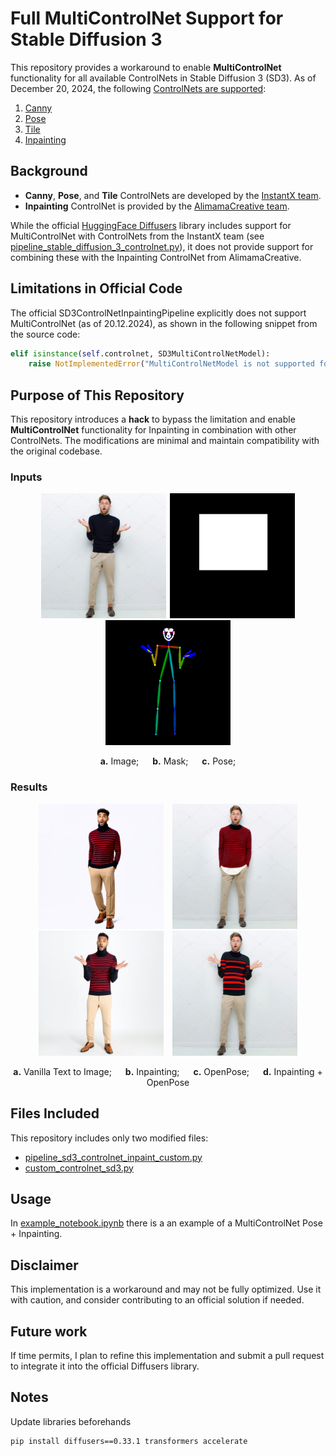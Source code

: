 # Full MultiControlNet Support for Stable Diffusion 3

This repository provides a workaround to enable **MultiControlNet** functionality for all available ControlNets in Stable Diffusion 3 (SD3). As of December 20, 2024, the following [ControlNets are supported](https://huggingface.co/docs/diffusers/en/api/pipelines/controlnet_sd3):
1. [Canny](https://huggingface.co/InstantX/SD3-Controlnet-Canny)
2. [Pose](https://huggingface.co/InstantX/SD3-Controlnet-Pose)
3. [Tile](https://huggingface.co/InstantX/SD3-Controlnet-Tile)
4. [Inpainting](https://huggingface.co/alimama-creative/SD3-Controlnet-Inpainting)

## Background
- **Canny**, **Pose**, and **Tile** ControlNets are developed by the [InstantX team](https://huggingface.co/InstantX).
- **Inpainting** ControlNet is provided by the [AlimamaCreative team](https://huggingface.co/alimama-creative/SD3-Controlnet-Inpainting).

While the official [HuggingFace Diffusers](https://github.com/huggingface/diffusers) library includes support for MultiControlNet with ControlNets from the InstantX team (see [pipeline_stable_diffusion_3_controlnet.py](https://github.com/huggingface/diffusers/blob/main/src/diffusers/pipelines/controlnet_sd3/pipeline_stable_diffusion_3_controlnet.py)), it does not provide support for combining these with the Inpainting ControlNet from AlimamaCreative.

## Limitations in Official Code

The official SD3ControlNetInpaintingPipeline explicitly does not support MultiControlNet (as of 20.12.2024), as shown in the following snippet from the source code:
```python
elif isinstance(self.controlnet, SD3MultiControlNetModel):
    raise NotImplementedError("MultiControlNetModel is not supported for SD3ControlNetInpaintingPipeline.")
```
## Purpose of This Repository

This repository introduces a **hack** to bypass the limitation and enable **MultiControlNet** functionality for Inpainting in combination with other ControlNets. The modifications are minimal and maintain compatibility with the original codebase.

### Inputs
<div align="center">
<p float="left">
<figure style="display: inline-block; margin: 0 1px; width: 200px;">
<img src="assets/sample_image.png" width="200" />
</figure>
<figure style="display: inline-block; margin: 0 1px; width: 200px;">
<img src="assets/sample_mask.png" width="200" />
</figure>
<figure style="display: inline-block; margin: 0 1px; width: 200px;">
<img src="assets/sample_pose_1.png" width="200" />
</figure>
</p>
</div>
<p align="center">
<b>a.</b> Image; &emsp; <b>b.</b> Mask; &emsp; <b>c.</b> Pose;
</p>

### Results
<div align="center">
<p float="left">
<figure style="display: inline-block; margin: 0 5px; width: 200px;">
<img src="assets/res_0.png" width="200" />
</figure>
<figure style="display: inline-block; margin: 0 5px; width: 200px;">
<img src="assets/res_1.png" width="200" />
</figure>
<figure style="display: inline-block; margin: 0 5px; width: 200px;">
<img src="assets/res_2.png" width="200" />
</figure>
<figure style="display: inline-block; margin: 0 5px; width: 200px;">
<img src="assets/res_3.png" width="200" />
</figure>
</p>
</div>

<p align="center">
<b>a.</b> Vanilla Text to Image; &emsp; <b>b.</b> Inpainting; &emsp; <b>c.</b> OpenPose; &emsp; <b>d.</b> Inpainting + OpenPose 
</p>

## Files Included
This repository includes only two modified files:
- [pipeline_sd3_controlnet_inpaint_custom.py](pipeline_sd3_controlnet_inpaint_custom.py)
- [custom_controlnet_sd3.py](custom_controlnet_sd3.py)

## Usage

In [example_notebook.ipynb](example_notebook.ipynb) there is a an example of a MultiControlNet Pose + Inpainting. 

## Disclaimer

This implementation is a workaround and may not be fully optimized. Use it with caution, and consider contributing to an official solution if needed.

## Future work
If time permits, I plan to refine this implementation and submit a pull request to integrate it into the official Diffusers library.

## Notes

Update libraries beforehands
```bash
pip install diffusers==0.33.1 transformers accelerate
```
